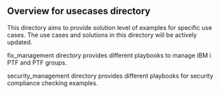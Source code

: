 Overview for usecases directory
-----------------------------------------

This directory aims to provide solution level of examples for specific use cases. The use cases and solutions in this directory will be actively updated.

fix_management directory provides different playbooks to manage IBM i PTF and PTF groups. 

security_management directory provides different playbooks for security compliance checking examples.